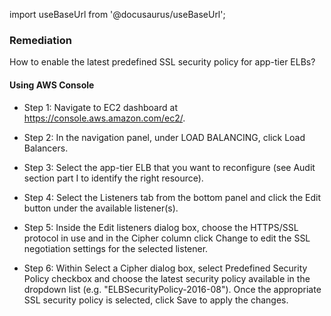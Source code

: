 import useBaseUrl from '@docusaurus/useBaseUrl';

### Remediation
How to enable the latest predefined SSL security policy for app-tier ELBs?

#### Using AWS Console

- Step 1: Navigate to EC2 dashboard at https://console.aws.amazon.com/ec2/.

- Step 2: In the navigation panel, under LOAD BALANCING, click Load Balancers.

- Step 3: Select the app-tier ELB that you want to reconfigure (see Audit section part I to identify the right resource).

- Step 4: Select the Listeners tab from the bottom panel and click the Edit button under the available listener(s).

- Step 5: Inside the Edit listeners dialog box, choose the HTTPS/SSL protocol in use and in the Cipher column click Change to edit the SSL negotiation settings for the selected listener.

- Step 6: Within Select a Cipher dialog box, select Predefined Security Policy checkbox and choose the latest security policy available in the dropdown list (e.g. "ELBSecurityPolicy-2016-08"). Once the appropriate SSL security policy is selected, click Save to apply the changes.